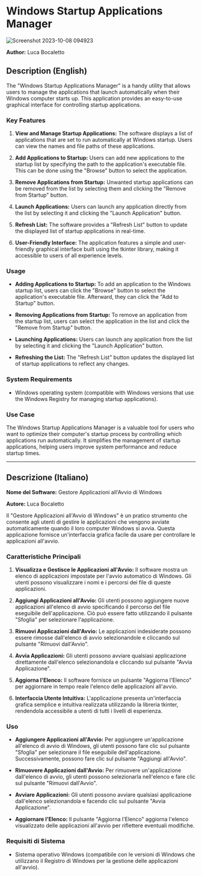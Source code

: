 # Windows Startup Applications Manager

![Screenshot 2023-10-08 094923](https://github.com/elektronoide/Windows-Autorun-Process-Manager/assets/134635227/d14226f6-5c4c-43b4-9369-1ed6d2eb0fca)

**Author:** Luca Bocaletto

## Description (English)

The "Windows Startup Applications Manager" is a handy utility that allows users to manage the applications that launch automatically when their Windows computer starts up. This application provides an easy-to-use graphical interface for controlling startup applications.

### Key Features

1. **View and Manage Startup Applications:** The software displays a list of applications that are set to run automatically at Windows startup. Users can view the names and file paths of these applications.

2. **Add Applications to Startup:** Users can add new applications to the startup list by specifying the path to the application's executable file. This can be done using the "Browse" button to select the application.

3. **Remove Applications from Startup:** Unwanted startup applications can be removed from the list by selecting them and clicking the "Remove from Startup" button.

4. **Launch Applications:** Users can launch any application directly from the list by selecting it and clicking the "Launch Application" button.

5. **Refresh List:** The software provides a "Refresh List" button to update the displayed list of startup applications in real-time.

6. **User-Friendly Interface:** The application features a simple and user-friendly graphical interface built using the tkinter library, making it accessible to users of all experience levels.

### Usage

- **Adding Applications to Startup:** To add an application to the Windows startup list, users can click the "Browse" button to select the application's executable file. Afterward, they can click the "Add to Startup" button.

- **Removing Applications from Startup:** To remove an application from the startup list, users can select the application in the list and click the "Remove from Startup" button.

- **Launching Applications:** Users can launch any application from the list by selecting it and clicking the "Launch Application" button.

- **Refreshing the List:** The "Refresh List" button updates the displayed list of startup applications to reflect any changes.

### System Requirements

- Windows operating system (compatible with Windows versions that use the Windows Registry for managing startup applications).

### Use Case

The Windows Startup Applications Manager is a valuable tool for users who want to optimize their computer's startup process by controlling which applications run automatically. It simplifies the management of startup applications, helping users improve system performance and reduce startup times.

---

## Descrizione (Italiano)

**Nome del Software:** Gestore Applicazioni all'Avvio di Windows

**Autore:** Luca Bocaletto

Il "Gestore Applicazioni all'Avvio di Windows" è un pratico strumento che consente agli utenti di gestire le applicazioni che vengono avviate automaticamente quando il loro computer Windows si avvia. Questa applicazione fornisce un'interfaccia grafica facile da usare per controllare le applicazioni all'avvio.

### Caratteristiche Principali

1. **Visualizza e Gestisce le Applicazioni all'Avvio:** Il software mostra un elenco di applicazioni impostate per l'avvio automatico di Windows. Gli utenti possono visualizzare i nomi e i percorsi dei file di queste applicazioni.

2. **Aggiungi Applicazioni all'Avvio:** Gli utenti possono aggiungere nuove applicazioni all'elenco di avvio specificando il percorso del file eseguibile dell'applicazione. Ciò può essere fatto utilizzando il pulsante "Sfoglia" per selezionare l'applicazione.

3. **Rimuovi Applicazioni dall'Avvio:** Le applicazioni indesiderate possono essere rimosse dall'elenco di avvio selezionandole e cliccando sul pulsante "Rimuovi dall'Avvio".

4. **Avvia Applicazioni:** Gli utenti possono avviare qualsiasi applicazione direttamente dall'elenco selezionandola e cliccando sul pulsante "Avvia Applicazione".

5. **Aggiorna l'Elenco:** Il software fornisce un pulsante "Aggiorna l'Elenco" per aggiornare in tempo reale l'elenco delle applicazioni all'avvio.

6. **Interfaccia Utente Intuitiva:** L'applicazione presenta un'interfaccia grafica semplice e intuitiva realizzata utilizzando la libreria tkinter, rendendola accessibile a utenti di tutti i livelli di esperienza.

### Uso

- **Aggiungere Applicazioni all'Avvio:** Per aggiungere un'applicazione all'elenco di avvio di Windows, gli utenti possono fare clic sul pulsante "Sfoglia" per selezionare il file eseguibile dell'applicazione. Successivamente, possono fare clic sul pulsante "Aggiungi all'Avvio".

- **Rimuovere Applicazioni dall'Avvio:** Per rimuovere un'applicazione dall'elenco di avvio, gli utenti possono selezionarla nell'elenco e fare clic sul pulsante "Rimuovi dall'Avvio".

- **Avviare Applicazioni:** Gli utenti possono avviare qualsiasi applicazione dall'elenco selezionandola e facendo clic sul pulsante "Avvia Applicazione".

- **Aggiornare l'Elenco:** Il pulsante "Aggiorna l'Elenco" aggiorna l'elenco visualizzato delle applicazioni all'avvio per riflettere eventuali modifiche.

### Requisiti di Sistema

- Sistema operativo Windows (compatibile con le versioni di Windows che utilizzano il Registro di Windows per la gestione delle applicazioni all'avvio).
